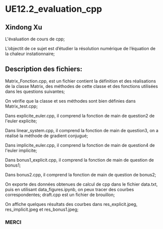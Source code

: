 # UE12.2_evaluation_cpp

## Xindong Xu

L'évaluation de cours de cpp;

L’objectit de ce sujet est d’étudier la résolution numérique de l’équation de la chaleur instationnaire;

## Description des fichiers:

Matrix_Fonction.cpp, est un fichier contient la définition et des réalisations de la classe Matrix, des méthodes de cette classe et des fonctions utilisées dans les questions suivantes;

On vérifie que la classe et ses méthodes sont bien définies dans Matrix_test.cpp;


Dans explicite_euler.cpp, il comprend la fonction de main de question2 de l'euler explicite;

Dans linear_system.cpp, il comprend la fonction de main de question3, on a réalisé la méthode de gradient conjugué;

Dans implicite_euler.cpp, il comprend la fonction de main de question4 de l'euler implicite;


Dans bonus1_explicit.cpp, il comprend la fonction de main de question de bonus1;

Dans bonus2.cpp, il comprend la fonction de main de question de bonus2;


On exporte des données obtenues de calcul de cpp dans le fichier data.txt, puis en utilisant data_figures.ipynb, on peux tracer des courbes correspondentes;
draft.cpp est un fichier de brouillon;

On affiche quelques résultats des courbes dans res_explicit.jpeg, res_implicit.jpeg et res_bonus1.jpeg;

### MERCI
